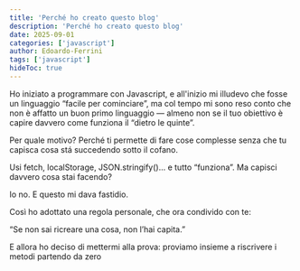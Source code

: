 ```yaml
---
title: 'Perché ho creato questo blog'
description: 'Perché ho creato questo blog'
date: 2025-09-01
categories: ['javascript']
author: Edoardo-Ferrini
tags: ['javascript']
hideToc: true
---
```


Ho iniziato a programmare con Javascript, e all'inizio mi illudevo che fosse un linguaggio “facile per cominciare”, ma col tempo mi sono reso conto che non è affatto un buon primo linguaggio — almeno non se il tuo obiettivo è capire davvero come funziona il “dietro le quinte”.

Per quale motivo? Perché ti permette di fare cose complesse senza che tu capisca cosa stá succedendo sotto il cofano.

Usi fetch, localStorage, JSON.stringify()...  e tutto “funziona”. Ma capisci davvero cosa stai facendo?

Io no. E questo mi dava fastidio.

Così ho adottato una regola personale, che ora condivido con te:

“Se non sai ricreare una cosa, non l’hai capita.” 

E allora ho deciso di mettermi alla prova: proviamo insieme a riscrivere i metodi partendo da zero
